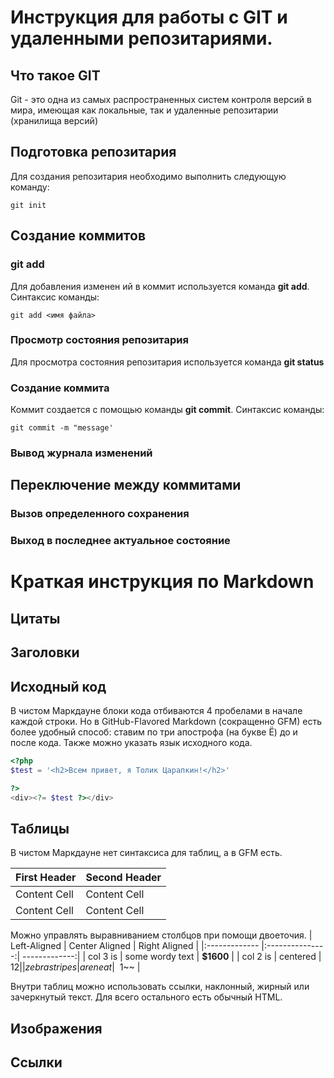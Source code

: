 # Инструкция для работы с GIT и удаленными репозитариями.

## Что такое GIT
Git - это одна из самых распространенных систем контроля версий в мира, имеющая как локальные, так и удаленные репозитарии (хранилища версий)
## Подготовка репозитария
Для создания репозитария необходимо выполнить следующую команду:
```
git init
```
## Создание коммитов

### git add
Для добавления изменен ий в коммит используется команда **git add**. Синтаксис команды:
```
git add <имя файла>
```

### Просмотр состояния репозитария
Для просмотра состояния репозитария используется команда **git status**

### Создание коммита
Коммит создается с помощью команды **git commit**. Синтаксис команды:
```
git commit -m "message'
```

### Вывод журнала изменений

## Переключение между коммитами

### Вызов определенного сохранения

### Выход в последнее актуальное состояние


# Краткая инструкция по Markdown

## Цитаты

## Заголовки

## Исходный код

В чистом Маркдауне блоки кода отбиваются 4 пробелами в начале
каждой строки.
Но в GitHub-Flavored Markdown (сокращенно GFM) есть более
удобный способ: ставим по три апострофа (на букве Ё) до и после
кода. Также можно указать язык исходного кода.

```php
<?php 
$test = '<h2>Всем привет, я Толик Царапкин!</h2>'

?>
<div><?= $test ?></div>
```


## Таблицы

В чистом Маркдауне нет синтаксиса для таблиц, а в GFM есть.

| First Header | Second Header |
| ------------- | ------------- |
| Content Cell | Content Cell |
| Content Cell | Content Cell |

Можно управлять выравниванием столбцов при помощи
двоеточия.
| Left-Aligned | Center Aligned | Right Aligned |
|:------------- |:---------------:| -------------:|
| col 3 is | some wordy text | **$1600** |
| col 2 is | centered | $12 |
| zebra stripes | are neat | ~~$1~~ |

Внутри таблиц можно использовать ссылки, наклонный,
жирный или зачеркнутый текст.
Для всего остального есть обычный HTML.

## Изображения

## Ссылки